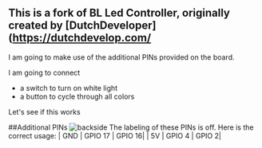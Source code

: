 ## This is a fork of BL Led Controller, originally created by [DutchDeveloper](https://dutchdevelop.com/

I am going to make use of the additional PINs provided on the board.

I am going to connect
* a switch to turn on white light
* a button to cycle through all colors

Let's see if this works

##Additional PINs
![backside](https://github.com/MabuClou/BLLEDControllerPlus/assets/7697438/46aae5de-9896-46aa-8748-23d312d5fbbd)
The labeling of these PINs is off. Here is the correct usage:
| GND  | GPIO 17 | GPIO 16|
| 5V  | GPIO 4 | GPIO 2|
